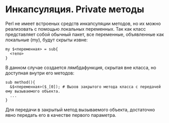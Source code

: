 Инкапсуляция.
Private методы
==============

Perl не имеет встроеных средств инкапсуляции методов, но их можно реализовать с помощью локальных переменных. Так как класс представляет собой обычный пакет, все переменные, объявленные как локальные (my), будут скрыты извне:

    my $<переменная> = sub{
      <тело>
    }

В данном случае создается лямбдафункция, скрытая вне класса, но доступная внутри его методов:

    sub method(){
      &$<переменная>($_[0]); # Вызов закрытого метода класса с передачей ему вызываемого объекта.
      ...
    }

Для передачи в закрытый метод вызываемого объекта, достаточно явно передать его в качестве первого параметра.
